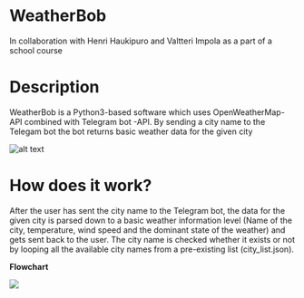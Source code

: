 # WeatherBob
In collaboration with Henri Haukipuro and Valtteri Impola as a part of a school course


# Description
WeatherBob is a Python3-based software which uses OpenWeatherMap-API combined with Telegram bot -API. By sending a city name to the Telegam bot the bot returns basic weather data for the given city

![alt text](https://user-images.githubusercontent.com/32328856/47872742-0d636800-de18-11e8-8f27-e0544affa7bd.png)

# How does it work?
After the user has sent the city name to the Telegram bot, the data for the given city is parsed down to a basic weather information level (Name of the city, temperature, wind speed and the dominant state of the weather) and gets sent back to the user. The city name is checked whether it exists or not by looping all the available city names from a pre-existing list (city_list.json).

**Flowchart**

![](https://user-images.githubusercontent.com/32328856/48059772-c92ee980-e1c2-11e8-99ab-2aa856627449.png)
